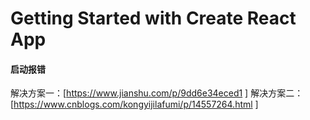 # Getting Started with Create React App



<!--  Node >= 8.10 和 npm >= 5.6 -->
#### 启动报错

解决方案一：[https://www.jianshu.com/p/9dd6e34eced1 ]
解决方案二：[https://www.cnblogs.com/kongyijilafumi/p/14557264.html ]